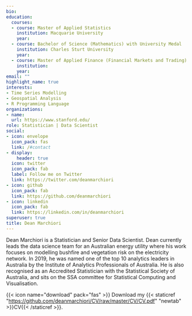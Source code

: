 ```yaml
---
bio: 
education:
  courses:
  - course: Master of Applied Statistics
    institution: Macquarie University
    year: 
  - course: Bachelor of Science (Mathematics) with University Medal 
    institution: Charles Sturt University
    year: 
  - course: Master of Applied Finance (Financial Markets and Trading)
    institution: 
    year: 
email: ""
highlight_name: true
interests:
- Time Series Modelling
- Geospatial Analysis
- R Programming Language
organizations:
- name: 
  url: https://www.stanford.edu/
role: Statistician | Data Scientist
social:
- icon: envelope
  icon_pack: fas
  link: /#contact
- display:
    header: true
  icon: twitter
  icon_pack: fab
  label: Follow me on Twitter
  link: https://twitter.com/deanmarchiori
- icon: github
  icon_pack: fab
  link: https://github.com/deanmarchiori
- icon: linkedin
  icon_pack: fab
  link: https://linkedin.com/in/deanmarchiori
superuser: true
title: Dean Marchiori
---
```


Dean Marchiori is a Statistician and Senior Data Scientist. Dean currently leads the data science team for an Australian energy utility where his work focuses on modelling bushfire and vegetation risk on the electricity network. In 2019, he was named one of the top 10 analytics leaders in Australia by the Institute of Analytics Professionals of Australia. He is also recognised as an Accredited Statistician with the Statistical Society of Australia, and sits on the SSA committee for Statistical Computing and Visualisation.

{{< icon name="download" pack="fas" >}} Download my {{< staticref "https://github.com/deanmarchiori/CV/raw/master/CV/CV.pdf" "newtab" >}}CV{{< /staticref >}}.

